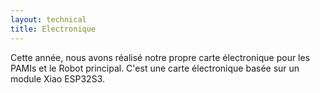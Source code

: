 ```yaml
---
layout: technical
title: Electronique
---
```


Cette année, nous avons réalisé notre propre carte électronique pour les PAMIs et le Robot principal.
C'est une carte électronique basée sur un module Xiao ESP32S3.




<kicanvas-embed controls="full">
    <kicanvas-source src="./Carte_Fichiers_KiCad/UniBoard-Xiao.kicad_pcb"></kicanvas-source>
    <kicanvas-source src="./Carte_Fichiers_KiCad/UniBoard-Xiao.kicad_sch"></kicanvas-source>
</kicanvas-embed>
